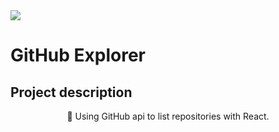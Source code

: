 <img src='https://xesque.rocketseat.dev/platform/1587379765556-attachment.svg'>

# GitHub Explorer

## Project description

<p align="center">🚀 Using GitHub api to list repositories with React.</p>
